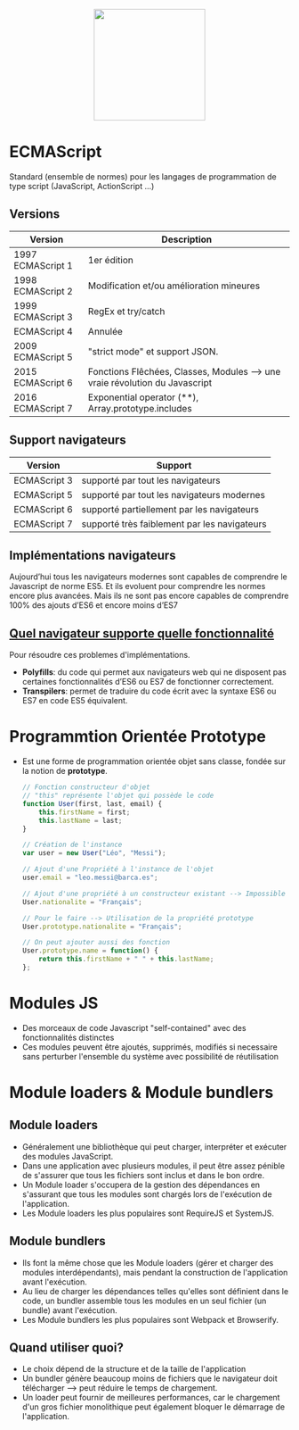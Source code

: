 <p align="center">
    <img src="https://github.com/mecheri/formation-angular/blob/master/resources/images/ecma.jpg" width="200" height="200" style="display:block;margin: 0 auto;">
</p>

# ECMAScript
Standard (ensemble de normes) pour les langages de programmation de type script (JavaScript, ActionScript ...)

## Versions
Version  | Description
---      | ---
1997 ECMAScript 1 | 1er édition
1998 ECMAScript 2 | Modification et/ou amélioration mineures
1999 ECMAScript 3 | RegEx et try/catch
ECMAScript 4	  | Annulée
2009 ECMAScript 5 | "strict mode" et support JSON.
2015 ECMAScript 6 | Fonctions Flêchées, Classes, Modules --> une vraie révolution du Javascript
2016 ECMAScript 7 | Exponential operator (**), Array.prototype.includes

## Support navigateurs
Version  | Support
---      | ---
ECMAScript 3 | supporté par tout les navigateurs
ECMAScript 5 | supporté par tout les navigateurs modernes
ECMAScript 6 | supporté partiellement par les navigateurs
ECMAScript 7 | supporté très faiblement par les navigateurs

## Implémentations navigateurs
Aujourd’hui tous les navigateurs modernes sont capables de comprendre le Javascript de norme ES5.
Et ils evoluent pour comprendre les normes encore plus avancées. Mais ils ne sont pas encore capables de comprendre 100% des ajouts d’ES6 et encore moins d’ES7

## [Quel navigateur supporte quelle fonctionnalité](http://kangax.github.io/compat-table)

Pour résoudre ces problemes d'implémentations.
- <strong>Polyfills</strong>: du code qui permet aux navigateurs web qui ne disposent pas certaines fonctionnalités d’ES6 ou ES7 de fonctionner correctement.
- <strong>Transpilers</strong>: permet de traduire du code écrit avec la syntaxe ES6 ou ES7 en code ES5 équivalent.

# Programmtion Orientée Prototype
* Est une forme de programmation orientée objet sans classe, fondée sur la notion de <strong>prototype</strong>.
    ```javascript
    // Fonction constructeur d'objet
    // "this" représente l'objet qui possède le code
    function User(first, last, email) {
        this.firstName = first;
        this.lastName = last;
    }

    // Création de l'instance
    var user = new User("Léo", "Messi");

    // Ajout d'une Propriété à l'instance de l'objet
    user.email = "leo.messi@barca.es";

    // Ajout d'une propriété à un constructeur existant --> Impossible
    User.nationalite = "Français";

    // Pour le faire --> Utilisation de la propriété prototype
    User.prototype.nationalite = "Français";

    // On peut ajouter aussi des fonction
    User.prototype.name = function() {
        return this.firstName + " " + this.lastName;
    };
    ```

# Modules JS
* Des morceaux de code Javascript "self-contained" avec des fonctionnalités distinctes
* Ces modules peuvent être ajoutés, supprimés, modifiés si necessaire sans perturber l'ensemble du système avec possibilité de réutilisation

# Module loaders & Module bundlers

## Module loaders
* Généralement une bibliothèque qui peut charger, interpréter et exécuter des modules JavaScript.
* Dans une application avec plusieurs modules, il peut être assez pénible de s'assurer que tous les fichiers sont inclus et dans le bon ordre.
* Un Module loader s'occupera de la gestion des dépendances en s'assurant que tous les modules sont chargés lors de l'exécution de l'application.
* Les Module loaders les plus populaires sont RequireJS et SystemJS.

## Module bundlers
* Ils font la même chose que les Module loaders (gérer et charger des modules interdépendants), mais pendant la construction de l'application avant l'exécution.
* Au lieu de charger les dépendances telles qu'elles sont définient dans le code, un bundler assemble tous les modules en un seul fichier (un bundle) avant l'exécution.
* Les Module bundlers les plus populaires sont Webpack et Browserify.

## Quand utiliser quoi?
* Le choix dépend de la structure et de la taille de l'application
* Un bundler génère beaucoup moins de fichiers que le navigateur doit télécharger --> peut réduire le temps de chargement.
* Un loader peut fournir de meilleures performances, car le chargement d'un gros fichier monolithique peut également bloquer le démarrage de l'application.